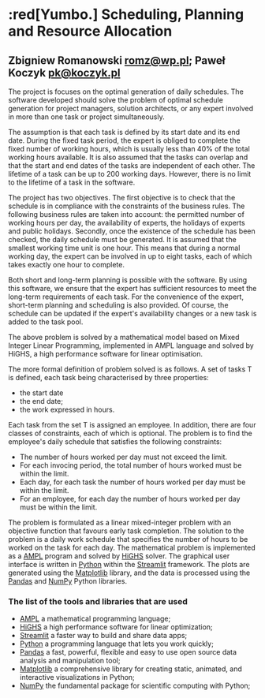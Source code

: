 # :red[Yumbo.] Scheduling, Planning and Resource Allocation

## Zbigniew Romanowski romz@wp.pl; Paweł Koczyk pk@koczyk.pl

The project is focuses on the optimal generation of daily schedules. The software developed should solve the problem of optimal schedule generation for project managers, solution architects, or any expert involved in more than one task or project simultaneously.

The assumption is that each task is defined by its start date and its end date. During the fixed task period, the expert is obliged to complete the fixed number of working hours, which is usually less than 40% of the total working hours available. It is also assumed that the tasks can overlap and that the start and end dates of the tasks are independent of each other. The lifetime of a task can be up to 200 working days. However, there is no limit to the lifetime of a task in the software.

The project has two objectives. The first objective is to check that the schedule is in compliance with the constraints of the business rules. The following business rules are taken into account: the permitted number of working hours per day, the availability of experts, the holidays of experts and public holidays. Secondly, once the existence of the schedule has been checked, the daily schedule must be generated. It is assumed that the smallest working time unit is one hour. This means that during a normal working day, the expert can be involved in up to eight tasks, each of which takes exactly one hour to complete.

Both short and long-term planning is possible with the software. By using this software, we ensure that the expert has sufficient resources to meet the long-term requirements of each task. For the convenience of the expert, short-term planning and scheduling is also provided. Of course, the schedule can be updated if the expert's availability changes or a new task is added to the task pool. 

The above problem is solved by a mathematical model based on Mixed Integer Linear Programming, implemented in AMPL language and solved by HiGHS, a high performance software for linear optimisation.



The more formal definition of problem solved is as follows. A set of tasks T is defined, each task being characterised by three properties:
- the start date
- the end date;
- the work expressed in hours.

Each task from the set T is assigned an employee.
In addition, there are four classes of constraints, each of which is optional.
The problem is to find the employee's daily schedule that satisfies the following constraints:
- The number of hours worked per day must not exceed the limit.
- For each invocing period, the total number of hours worked must be within the limit.
- Each day, for each task the number of hours worked per day must be within the limit.
- For an employee, for each day the number of hours worked per day must be within the limit.



The problem is formulated as a linear mixed-integer problem with an objective function that favours early task completion.
The solution to the problem is a daily work schedule that specifies the number of hours to be worked on the task for each day.
The mathematical problem is implemented as a [AMPL](https://ampl.com/) program
and solved by [HiGHS](https://highs.dev/) solver.
The graphical user interface is written in [Python](https://www.python.org/) within the [Streamlit](https://streamlit.io/) framework.
The plots are generated using the [Matplotlib](https://matplotlib.org/) library, 
and the data is processed using the [Pandas](https://pandas.pydata.org/) and [NumPy](https://numpy.org/) Python libraries.


### The list of the tools and libraries that are used

- [AMPL](https://ampl.com/) a mathematical programming language; 
- [HiGHS](https://highs.dev/) a high performance software for linear optimization; 
- [Streamlit](https://streamlit.io/) a faster way to build and share data apps; 
- [Python](https://www.python.org/) a programming language that lets you work quickly; 
- [Pandas](https://pandas.pydata.org/) a fast, powerful, flexible and easy to use open source data analysis and manipulation tool; 
- [Matplotlib](https://matplotlib.org/) a comprehensive library for creating static, animated, and interactive visualizations in Python; 
- [NumPy](https://numpy.org/) the fundamental package for scientific computing with Python;
